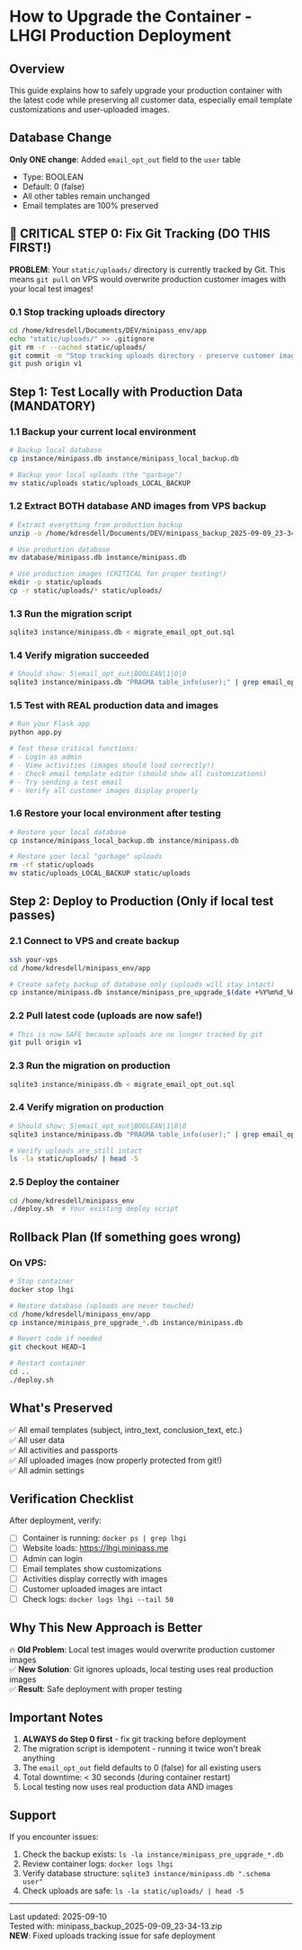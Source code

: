 # How to Upgrade the Container - LHGI Production Deployment

## Overview
This guide explains how to safely upgrade your production container with the latest code while preserving all customer data, especially email template customizations and user-uploaded images.

## Database Change
**Only ONE change**: Added `email_opt_out` field to the `user` table
- Type: BOOLEAN
- Default: 0 (false)
- All other tables remain unchanged
- Email templates are 100% preserved

## 🚨 CRITICAL STEP 0: Fix Git Tracking (DO THIS FIRST!)

**PROBLEM**: Your `static/uploads/` directory is currently tracked by Git. This means `git pull` on VPS would overwrite production customer images with your local test images!

### 0.1 Stop tracking uploads directory
```bash
cd /home/kdresdell/Documents/DEV/minipass_env/app
echo "static/uploads/" >> .gitignore
git rm -r --cached static/uploads/
git commit -m "Stop tracking uploads directory - preserve customer images"
git push origin v1
```

## Step 1: Test Locally with Production Data (MANDATORY)

### 1.1 Backup your current local environment
```bash
# Backup local database
cp instance/minipass.db instance/minipass_local_backup.db

# Backup your local uploads (the "garbage")
mv static/uploads static/uploads_LOCAL_BACKUP
```

### 1.2 Extract BOTH database AND images from VPS backup
```bash
# Extract everything from production backup
unzip -o /home/kdresdell/Documents/DEV/minipass_backup_2025-09-09_23-34-13.zip

# Use production database
mv database/minipass.db instance/minipass.db

# Use production images (CRITICAL for proper testing!)
mkdir -p static/uploads
cp -r static/uploads/* static/uploads/
```

### 1.3 Run the migration script
```bash
sqlite3 instance/minipass.db < migrate_email_opt_out.sql
```

### 1.4 Verify migration succeeded
```bash
# Should show: 5|email_opt_out|BOOLEAN|1|0|0
sqlite3 instance/minipass.db "PRAGMA table_info(user);" | grep email_opt_out
```

### 1.5 Test with REAL production data and images
```bash
# Run your Flask app
python app.py

# Test these critical functions:
# - Login as admin
# - View activities (images should load correctly!)
# - Check email template editor (should show all customizations)
# - Try sending a test email
# - Verify all customer images display properly
```

### 1.6 Restore your local environment after testing
```bash
# Restore your local database
cp instance/minipass_local_backup.db instance/minipass.db

# Restore your local "garbage" uploads
rm -rf static/uploads
mv static/uploads_LOCAL_BACKUP static/uploads
```

## Step 2: Deploy to Production (Only if local test passes)

### 2.1 Connect to VPS and create backup
```bash
ssh your-vps
cd /home/kdresdell/minipass_env/app

# Create safety backup of database only (uploads will stay intact)
cp instance/minipass.db instance/minipass_pre_upgrade_$(date +%Y%m%d_%H%M%S).db
```

### 2.2 Pull latest code (uploads are now safe!)
```bash
# This is now SAFE because uploads are no longer tracked by git
git pull origin v1
```

### 2.3 Run the migration on production
```bash
sqlite3 instance/minipass.db < migrate_email_opt_out.sql
```

### 2.4 Verify migration on production
```bash
# Should show: 5|email_opt_out|BOOLEAN|1|0|0
sqlite3 instance/minipass.db "PRAGMA table_info(user);" | grep email_opt_out

# Verify uploads are still intact
ls -la static/uploads/ | head -5
```

### 2.5 Deploy the container
```bash
cd /home/kdresdell/minipass_env
./deploy.sh  # Your existing deploy script
```

## Rollback Plan (If something goes wrong)

### On VPS:
```bash
# Stop container
docker stop lhgi

# Restore database (uploads are never touched)
cd /home/kdresdell/minipass_env/app
cp instance/minipass_pre_upgrade_*.db instance/minipass.db

# Revert code if needed
git checkout HEAD~1

# Restart container
cd ..
./deploy.sh
```

## What's Preserved
✅ All email templates (subject, intro_text, conclusion_text, etc.)  
✅ All user data  
✅ All activities and passports  
✅ All uploaded images (now properly protected from git!)  
✅ All admin settings  

## Verification Checklist
After deployment, verify:
- [ ] Container is running: `docker ps | grep lhgi`
- [ ] Website loads: https://lhgi.minipass.me
- [ ] Admin can login
- [ ] Email templates show customizations
- [ ] Activities display correctly with images
- [ ] Customer uploaded images are intact
- [ ] Check logs: `docker logs lhgi --tail 50`

## Why This New Approach is Better
🔥 **Old Problem**: Local test images would overwrite production customer images  
✅ **New Solution**: Git ignores uploads, local testing uses real production images  
✅ **Result**: Safe deployment with proper testing  

## Important Notes
1. **ALWAYS do Step 0 first** - fix git tracking before deployment
2. The migration script is idempotent - running it twice won't break anything
3. The `email_opt_out` field defaults to 0 (false) for all existing users
4. Total downtime: < 30 seconds (during container restart)
5. Local testing now uses real production data AND images

## Support
If you encounter issues:
1. Check the backup exists: `ls -la instance/minipass_pre_upgrade_*.db`
2. Review container logs: `docker logs lhgi`
3. Verify database structure: `sqlite3 instance/minipass.db ".schema user"`
4. Check uploads are safe: `ls -la static/uploads/ | head -5`

---
Last updated: 2025-09-10  
Tested with: minipass_backup_2025-09-09_23-34-13.zip  
**NEW**: Fixed uploads tracking issue for safe deployment